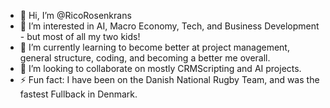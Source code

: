 - 👋 Hi, I’m @RicoRosenkrans
- 👀 I’m interested in AI, Macro Economy, Tech, and Business Development - but most of all my two kids!
- 🌱 I’m currently learning to become better at project management, general structure, coding, and becoming a better me overall.
- 💞️ I’m looking to collaborate on mostly CRMScripting and AI projects.
- ⚡ Fun fact: I have been on the Danish National Rugby Team, and was the fastest Fullback in Denmark.
